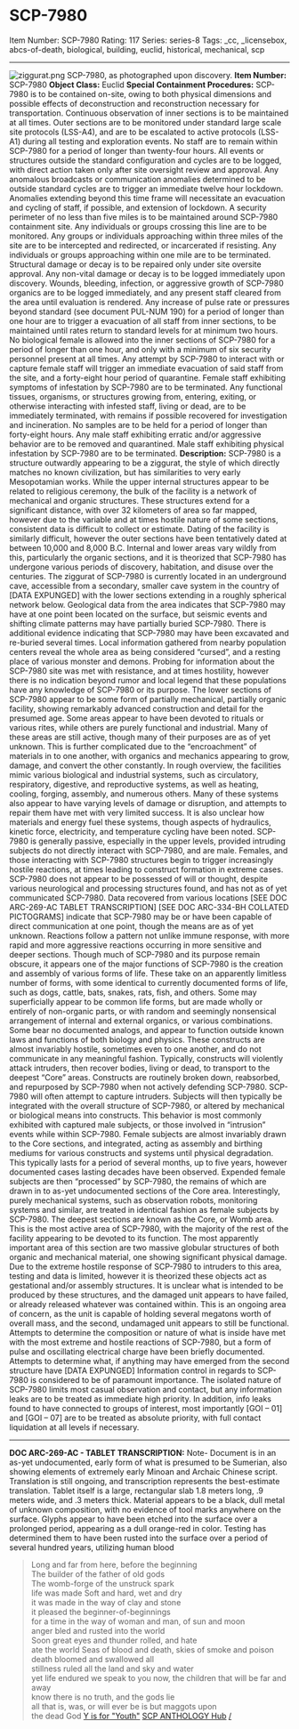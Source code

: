 # SCP-7980
Item Number: SCP-7980
Rating: 117
Series: series-8
Tags: _cc, _licensebox, abcs-of-death, biological, building, euclid, historical, mechanical, scp

---

![ziggurat.png](https://scp-wiki.wdfiles.com/local--files/scp-7980/ziggurat.png)
SCP-7980, as photographed upon discovery.
**Item Number:** SCP-7980
**Object Class:** Euclid
**Special Containment Procedures:** SCP-7980 is to be contained on-site, owing to both physical dimensions and possible effects of deconstruction and reconstruction necessary for transportation. Continuous observation of inner sections is to be maintained at all times. Outer sections are to be monitored under standard large scale site protocols (LSS-A4), and are to be escalated to active protocols (LSS-A1) during all testing and exploration events. No staff are to remain within SCP-7980 for a period of longer than twenty-four hours. All events or structures outside the standard configuration and cycles are to be logged, with direct action taken only after site oversight review and approval. Any anomalous broadcasts or communication anomalies determined to be outside standard cycles are to trigger an immediate twelve hour lockdown. Anomalies extending beyond this time frame will necessitate an evacuation and cycling of staff, if possible, and extension of lockdown.
A security perimeter of no less than five miles is to be maintained around SCP-7980 containment site. Any individuals or groups crossing this line are to be monitored. Any groups or individuals approaching within three miles of the site are to be intercepted and redirected, or incarcerated if resisting. Any individuals or groups approaching within one mile are to be terminated.
Structural damage or decay is to be repaired only under site oversite approval. Any non-vital damage or decay is to be logged immediately upon discovery. Wounds, bleeding, infection, or aggressive growth of SCP-7980 organics are to be logged immediately, and any present staff cleared from the area until evaluation is rendered. Any increase of pulse rate or pressures beyond standard (see document PUL-NUM 190) for a period of longer than one hour are to trigger a evacuation of all staff from inner sections, to be maintained until rates return to standard levels for at minimum two hours.
No biological female is allowed into the inner sections of SCP-7980 for a period of longer than one hour, and only with a minimum of six security personnel present at all times. Any attempt by SCP-7980 to interact with or capture female staff will trigger an immediate evacuation of said staff from the site, and a forty-eight hour period of quarantine. Female staff exhibiting symptoms of infestation by SCP-7980 are to be terminated. Any functional tissues, organisms, or structures growing from, entering, exiting, or otherwise interacting with infested staff, living or dead, are to be immediately terminated, with remains if possible recovered for investigation and incineration. No samples are to be held for a period of longer than forty-eight hours.
Any male staff exhibiting erratic and/or aggressive behavior are to be removed and quarantined. Male staff exhibiting physical infestation by SCP-7980 are to be terminated.
**Description:** SCP-7980 is a structure outwardly appearing to be a ziggurat, the style of which directly matches no known civilization, but has similarities to very early Mesopotamian works. While the upper internal structures appear to be related to religious ceremony, the bulk of the facility is a network of mechanical and organic structures. These structures extend for a significant distance, with over 32 kilometers of area so far mapped, however due to the variable and at times hostile nature of some sections, consistent data is difficult to collect or estimate. Dating of the facility is similarly difficult, however the outer sections have been tentatively dated at between 10,000 and 8,000 B.C. Internal and lower areas vary wildly from this, particularly the organic sections, and it is theorized that SCP-7980 has undergone various periods of discovery, habitation, and disuse over the centuries.
The ziggurat of SCP-7980 is currently located in an underground cave, accessible from a secondary, smaller cave system in the country of [DATA EXPUNGED] with the lower sections extending in a roughly spherical network below. Geological data from the area indicates that SCP-7980 may have at one point been located on the surface, but seismic events and shifting climate patterns may have partially buried SCP-7980. There is additional evidence indicating that SCP-7980 may have been excavated and re-buried several times. Local information gathered from nearby population centers reveal the whole area as being considered “cursed”, and a resting place of various monster and demons. Probing for information about the SCP-7980 site was met with resistance, and at times hostility, however there is no indication beyond rumor and local legend that these populations have any knowledge of SCP-7980 or its purpose.
The lower sections of SCP-7980 appear to be some form of partially mechanical, partially organic facility, showing remarkably advanced construction and detail for the presumed age. Some areas appear to have been devoted to rituals or various rites, while others are purely functional and industrial. Many of these areas are still active, though many of their purposes are as of yet unknown. This is further complicated due to the “encroachment” of materials in to one another, with organics and mechanics appearing to grow, damage, and convert the other constantly. In rough overview, the facilities mimic various biological and industrial systems, such as circulatory, respiratory, digestive, and reproductive systems, as well as heating, cooling, forging, assembly, and numerous others. Many of these systems also appear to have varying levels of damage or disruption, and attempts to repair them have met with very limited success. It is also unclear how materials and energy fuel these systems, though aspects of hydraulics, kinetic force, electricity, and temperature cycling have been noted.
SCP-7980 is generally passive, especially in the upper levels, provided intruding subjects do not directly interact with SCP-7980, and are male. Females, and those interacting with SCP-7980 structures begin to trigger increasingly hostile reactions, at times leading to construct formation in extreme cases. SCP-7980 does not appear to be possessed of will or thought, despite various neurological and processing structures found, and has not as of yet communicated SCP-7980. Data recovered from various locations [SEE DOC ARC-269-AC TABLET TRANSCRIPTION] [SEE DOC ARC-334-BH COLLATED PICTOGRAMS] indicate that SCP-7980 may be or have been capable of direct communication at one point, though the means are as of yet unknown. Reactions follow a pattern not unlike immune response, with more rapid and more aggressive reactions occurring in more sensitive and deeper sections.
Though much of SCP-7980 and its purpose remain obscure, it appears one of the major functions of SCP-7980 is the creation and assembly of various forms of life. These take on an apparently limitless number of forms, with some identical to currently documented forms of life, such as dogs, cattle, bats, snakes, rats, fish, and others. Some may superficially appear to be common life forms, but are made wholly or entirely of non-organic parts, or with random and seemingly nonsensical arrangement of internal and external organics, or various combinations. Some bear no documented analogs, and appear to function outside known laws and functions of both biology and physics. These constructs are almost invariably hostile, sometimes even to one another, and do not communicate in any meaningful fashion. Typically, constructs will violently attack intruders, then recover bodies, living or dead, to transport to the deepest “Core” areas. Constructs are routinely broken down, reabsorbed, and repurposed by SCP-7980 when not actively defending SCP-7980.
SCP-7980 will often attempt to capture intruders. Subjects will then typically be integrated with the overall structure of SCP-7980, or altered by mechanical or biological means into constructs. This behavior is most commonly exhibited with captured male subjects, or those involved in “intrusion” events while within SCP-7980. Female subjects are almost invariably drawn to the Core sections, and integrated, acting as assembly and birthing mediums for various constructs and systems until physical degradation. This typically lasts for a period of several months, up to five years, however documented cases lasting decades have been observed. Expended female subjects are then “processed” by SCP-7980, the remains of which are drawn in to as-yet undocumented sections of the Core area. Interestingly, purely mechanical systems, such as observation robots, monitoring systems and similar, are treated in identical fashion as female subjects by SCP-7980.
The deepest sections are known as the Core, or Womb area. This is the most active area of SCP-7980, with the majority of the rest of the facility appearing to be devoted to its function. The most apparently important area of this section are two massive globular structures of both organic and mechanical material, one showing significant physical damage. Due to the extreme hostile response of SCP-7980 to intruders to this area, testing and data is limited, however it is theorized these objects act as gestational and/or assembly structures. It is unclear what is intended to be produced by these structures, and the damaged unit appears to have failed, or already released whatever was contained within. This is an ongoing area of concern, as the unit is capable of holding several megatons worth of overall mass, and the second, undamaged unit appears to still be functional. Attempts to determine the composition or nature of what is inside have met with the most extreme and hostile reactions of SCP-7980, but a form of pulse and oscillating electrical charge have been briefly documented. Attempts to determine what, if anything may have emerged from the second structure have [DATA EXPUNGED]
Information control in regards to SCP-7980 is considered to be of paramount importance. The isolated nature of SCP-7980 limits most casual observation and contact, but any information leaks are to be treated as immediate high priority. In addition, info leaks found to have connected to groups of interest, most importantly [GOI – 01] and [GOI – 07] are to be treated as absolute priority, with full contact liquidation at all levels if necessary.
* * *
**DOC ARC-269-AC - TABLET TRANSCRIPTION:**
Note- Document is in an as-yet undocumented, early form of what is presumed to be Sumerian, also showing elements of extremely early Minoan and Archaic Chinese script. Translation is still ongoing, and transcription represents the best-estimate translation. Tablet itself is a large, rectangular slab 1.8 meters long, .9 meters wide, and .3 meters thick. Material appears to be a black, dull metal of unknown composition, with no evidence of tool marks anywhere on the surface. Glyphs appear to have been etched into the surface over a prolonged period, appearing as a dull orange-red in color. Testing has determined them to have been rusted into the surface over a period of several hundred years, utilizing human blood  

> Long and far from here, before the beginning  
>  The builder of the father of old gods  
>  The womb-forge of the unstruck spark  
>  life was made
> Soft and hard, wet and dry  
>  it was made in the way of clay and stone  
>  it pleased the beginner-of-beginnings  
>  for a time
> in the way of woman and man, of sun and moon  
>  anger bled and rusted into the world  
>  Soon great eyes and thunder rolled, and hate  
>  ate the world
> Seas of blood and death, skies of smoke and poison  
>  death bloomed and swallowed all  
>  stillness ruled all the land and sky and water  
>  yet life endured
> we speak to you now, the children that will be far and away  
>  know there is no truth, and the gods lie  
>  all that is, was, or will ever be is but maggots upon  
>  the dead God
[Y is for "Youth"](/scp-7972)
[SCP ANTHOLOGY Hub](/scp-anthology-hub)
[/](/)